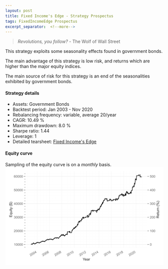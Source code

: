 ```yaml
---
layout: post
title: Fixed Income's Edge - Strategy Prospectus
tags: FixedIncomeEdge Prospectus
excerpt_separator:  <!--more-->
---
```


> _Revolutions, you follow?_ - The Wolf of Wall Street

This strategy exploits some seasonality effects found in government bonds.

The main advantage of this strategy is low risk, and returns which are higher than the major equity indices.

The main source of risk for this strategy is an end of the seasonalities exhibited by government bonds.

#### Strategy details
* Assets: Government Bonds
* Backtest period: Jan 2003 - Nov 2020
* Rebalancing frequency: variable, average 20/year
* CAGR: 10.49 %
* Maximum drawdown: 8.0 %
* Sharpe ratio: 1.44
* Leverage: 1
* Detailed tearsheet: [Fixed Income's Edge](/tearsheets/fixed_income_edge.html)

#### Equity curve
Sampling of the equity curve is on a _monthly_ basis. 
![Fixed Income's Edge](/images/fixed_income_edge.svg)
